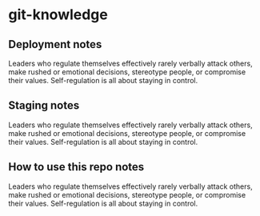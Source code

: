 # git-knowledge

## Deployment notes
Leaders who regulate themselves effectively rarely verbally attack others, make rushed or emotional decisions, stereotype people, or compromise their values. Self-regulation is all about staying in control.

## Staging notes
Leaders who regulate themselves effectively rarely verbally attack others, make rushed or emotional decisions, stereotype people, or compromise their values. Self-regulation is all about staying in control.

## How to use this repo notes
Leaders who regulate themselves effectively rarely verbally attack others, make rushed or emotional decisions, stereotype people, or compromise their values. Self-regulation is all about staying in control.
